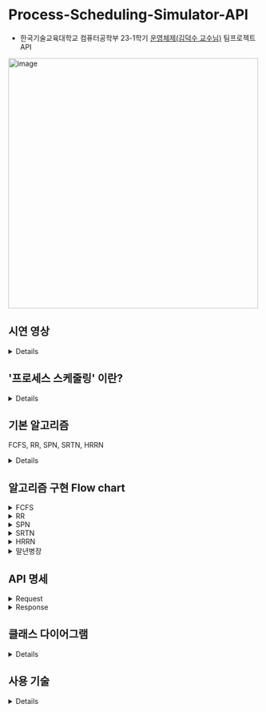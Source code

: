 # Process-Scheduling-Simulator-API
- 한국기술교육대학교 컴퓨터공학부 23-1학기 [운영체제(김덕수 교수님)](https://www.youtube.com/playlist?list=PLBrGAFAIyf5rby7QylRc6JxU5lzQ9c4tN) 팀프로젝트 API 

<img width="500" alt="image" src="https://github.com/Kim-Juwon/Process-Scheduling-Simulator-API/assets/56067949/08adf662-157f-4f11-8302-17e776adf1b7">

## 시연 영상

<details>

### Youtube
- [Process Scheduling Simulator 사용법](https://youtu.be/T0AJoeZl174)

### GIF
![Screen-Recording-2023-05-12-at-11 49 29-PM](https://github.com/Kim-Juwon/Process-Scheduling-Simulator-API/assets/56067949/51e43751-9746-4d50-a40a-c114196d1e05)

</details>
  
## '프로세스 스케줄링' 이란?

<details>

- Process 스케줄링은 multi-tasking system에서 여러 프로세스들에 프로세서 할당(dispatch) 순서를 결정하는 작업입니다.
- 목적은 성능 향상에 있습니다.
- 성능 지표는 굉장히 많은 종류가 있으며, 대표적인 지표는 다음과 같습니다.
    - mean response time (평균 응답 시간)
    - throughput (단위 시간당 처리량)
    - resource utilization (단위 시간당 자원 활용도)

</details>

## 기본 알고리즘
FCFS, RR, SPN, SRTN, HRRN

<details>

### [FCFS (First-Come-First-Service)](https://ko.wikipedia.org/wiki/%EC%84%A0%EC%9E%85_%EC%84%A0%EC%B2%98%EB%A6%AC_%EC%8A%A4%EC%BC%80%EC%A4%84%EB%A7%81)
- 도착한 순서대로 프로세스를 dispatch
- Non-preemptive 알고리즘

<img width="500" alt="image" src="https://github.com/Kim-Juwon/Process-Scheduling-Simulator-API/assets/56067949/fa866ce9-0043-4706-ae74-97a8756f940d">

- Batch system에 적합
  - 빠른 응답시간보다는 작업 처리에 대한 성능이 더 중요하기 때문
- time-sharing(interactive) system에 부적합
- 장점
  - resource utilization이 높음
    - 불필요한 스케줄링(context switching)이 이루어지지 않아 프로세서가 지속적으로 작업을 수행할 수 있기 때문
- 단점
  - convoy effect가 발생
    - burst time이 긴 프로세스에 의해 다른 프로세스들의 대기시간이 길어지는 현상
  - 평균 respone time이 김
    - convoy effect가 원인   

### [RR (Round-Robin)](https://ko.wikipedia.org/wiki/%EB%9D%BC%EC%9A%B4%EB%93%9C_%EB%A1%9C%EB%B9%88_%EC%8A%A4%EC%BC%80%EC%A4%84%EB%A7%81)
- 도착한 순서대로 프로세스를 dispatch 하되, **프로세서 사용 제한 시간(time quantum)** 이 존재
- Preemptive 알고리즘

<img width="500" alt="image" src="https://github.com/Kim-Juwon/Process-Scheduling-Simulator-API/assets/56067949/75b4137b-7bb9-4743-98cc-8400f43a2dce">

- running 상태의 프로세스중 time quantum이 만료된 프로세스가 있고, ready 상태의 프로세스가 있다면 선점
- 장점
  - time-sharing(interavtive) system에 적합
  - 특정 프로세스들의 자원 독점을 방지
- 단점
  - 잦은 context switching으로 인해 overhead가 큼
- time quantum이 시스템 성능을 결정 짓는 핵심 요소
  - very large(infinite) time quantum -> **FCFS**
  - very small time quantum -> processor sharing
    - 사용자는 모든 프로세스가 각각의 프로세서 위에서 실행되는 것처럼 느끼게 됨    
    - (프로세서의 작업 수행 체감 속도) = (프로세서의 실제 작업 속도 * 프로세서의 개수)

### [SPN (Shortest-Process-Next)](https://ko.wikipedia.org/wiki/%EC%B5%9C%EB%8B%A8_%EC%9E%91%EC%97%85_%EC%9A%B0%EC%84%A0_%EC%8A%A4%EC%BC%80%EC%A4%84%EB%A7%81)
- burst time이 가장 작은 프로세스를 dispatch
- Non-preemptive 알고리즘

<img width="500" alt="image" src="https://github.com/Kim-Juwon/Process-Scheduling-Simulator-API/assets/56067949/1516050d-6b0e-4b7b-9055-37698828b8a9">

- 장점
  - 프로세스들의 평균 waiting time과 response time이 짧음
  - 시스템 내 프로세스들의 수를 최소화
    - 스케줄링 overhead가 감소하고, 메모리 절약을 할 수 있어 시스템의 효율을 향상시킴
- 단점
  - burst time이 상대적으로 긴 프로세스는 **starvation** 현상이 발생할 수 있음
  - burst time을 예측하기 어려움
    - 예측하기 위한 기법이 필요 

### [SRTN (Shortest-Remaining-Time-Next)](https://ko.wikipedia.org/wiki/%EC%B5%9C%EC%86%8C_%EC%9E%94%EB%A5%98_%EC%8B%9C%EA%B0%84_%EC%9A%B0%EC%84%A0_%EC%8A%A4%EC%BC%80%EC%A4%84%EB%A7%81)
- SPN을 preemptive 방식으로 변형한 알고리즘
- 잔여 burst time이 running 프로세스보다 더 적은 ready 상태의 프로세스가 있다면 선점

<img width="500" alt="image" src="https://github.com/Kim-Juwon/Process-Scheduling-Simulator-API/assets/56067949/0a9280f3-d9b5-48e3-a6dd-92b63b578ddd">

- 장점
  - SPN의 장점을 극대화
- 단점
  - 잔여 burst time을 계속해서 추적해야 하는 overhead
  - 잦은 context switching으로 인한 overhead
- 위 단점으로 인해 구현 및 사용이 비현실적 

### [HRRN (High-Response-Ratio-Next)](https://ko.wikipedia.org/wiki/HRRN_%EC%8A%A4%EC%BC%80%EC%A4%84%EB%A7%81)
- SPN + **Aging** concept을 적용한 알고리즘
- Non-preemptive 알고리즘
- Aging concept
  - 프로세스의 waiting time을 고려하여 우선순위 설정
  - response ratio가 가장 높은 프로세스가 가장 우선순위가 높음
    - response ratio: `(WT + BT) / BT`

<img width="500" alt="image" src="https://github.com/Kim-Juwon/Process-Scheduling-Simulator-API/assets/56067949/03632d5a-5954-40a4-9f3c-cf3ad34e420c">

- 장점
  - SPN의 장점을 취하면서도 starvation을 방지함
- 단점
  - ready 상태 프로세스들의 우선순위를 지속적으로 업데이트 필요   
  - burst time 예측 기법 필요   

</details>

## 알고리즘 구현 Flow chart

<details>

<summary> FCFS </summary>

### FCFS (First-Come-First-Service)
![image](https://user-images.githubusercontent.com/56067949/234043216-a8b9fe92-1bed-49a7-bea9-2b6eafd22bcd.png)

</details>

<details>

<summary> RR </summary>

### RR (Round-Robin)
![image](https://user-images.githubusercontent.com/56067949/234043442-f0164844-c077-415f-b9bd-7b75989e3e84.png)

</details>

<details>

<summary> SPN </summary>

### SPN (Shortest-Process-Next)
![image](https://user-images.githubusercontent.com/56067949/234043700-b01184c0-97cd-4385-91e5-b644bf54334b.png)

</details>

<details>

<summary> SRTN </summary>

### SRTN (Shortest-Remaining-Time-Next)
![image](https://github.com/Kim-Juwon/Process-Scheduling-Simulator-API/assets/56067949/581564c9-c491-438e-ad91-8334eae56956)


</details>

<details>

<summary> HRRN </summary>

### HRRN (High-Response-Ratio-Next)
![image](https://user-images.githubusercontent.com/56067949/234043953-283287d2-499d-42c0-bc6f-d7140c91e2d2.png)

</details>

<details>

<summary> 말년병장 </summary>

### 말년병장
![image](https://github.com/Kim-Juwon/Process-Scheduling-Simulator-API/assets/56067949/cc3b1672-5b68-4192-920b-e32b86fb1b59)

</details>

## API 명세

<details>

<summary> Request </summary>

## `POST /schedule`
  
### HTTP Body
#### Processes
- `1 <= processes.size() <= 99`
- 프로세스별 property 
  - **name** 
  - **arrivalTime**
  - **workload**
#### Processors
- `1 <= processors.size() <= 15`
- 프로세서별 property 
  - **name**
  - **core**
 
#### Algorithm
- 다음 중 택 1
  - `FCFS`
  - `RR`
  - `SPN`
  - `SRTN`
  - `HRRN`
  - `MN`
 
#### Time quantum
- Round-Robin 알고리즘에서의 프로세스 실행 제한 시간

#### Request JSON Example

```json
{
    "processes": [
        {
            "name": "p1",
            "arrivalTime": 0,
            "workload": 9
        },
        {
            "name": "p2",
            "arrivalTime": 1,
            "workload": 8
        },
        {
            "name": "p3",
            "arrivalTime": 3,
            "workload": 11
        },
        {
            "name": "p4",
            "arrivalTime": 4,
            "workload": 7
        },
        {
            "name": "p5",
            "arrivalTime": 5,
            "workload": 12
        }
    ],
    "processors": [
        {
            "name": "Core1",
            "core": "E"
        }
    ],
    "algorithm": "RR",
    "timeQuantum": 2
}
```

</details>

<details>
<summary> Response </summary>

### HTTP Body
- 시간 구간(n ~ n + 1초)별 상태

#### from
- start time (n)

#### to
- end time (n + 1)

#### Pairs
- [프로세스, 프로세서] pair 리스트
  - 프로세서가 해당 프르세스에 할당되었다는 의미
- pair별 property
  - **processorName**
  - **processName**

#### ProcessorPowerConsumptions
- 프로세서별 누적 전력 소비량
- 프로세서 누적 전력 소비량별 property
  - **processorName**
  - **totalPowerConsumption**

#### TotalPowerConsumption
- 모든 프로세서의 누적 전력 소비량 합

#### Ready queue
- 현재 ready queue 상태 (프로세스 리스트)
- 우선순위순 (앞에서부터)

#### Terminated Processes
- 해당 시간에 종료된 프로세스 리스트
- 프로세스별 property
  - **name**
  - **arrivalTime**
  - **burstTime**
  - **waitingTime**
  - **turnaroundTime**
  - **normalizedTurnaroundTime**

#### Response JSON Example

```json
{
    "statuses": [
        {
            "from": 0,
            "to": 1,
            "pairs": [
                {
                    "processorName": "Core1",
                    "processName": "p1"
                }
            ],
            "processorPowerConsumptions": [
                {
                    "processorName": "Core1",
                    "totalPowerConsumption": 1.1
                }
            ],
            "totalPowerConsumption": 1.1,
            "readyQueue": [],
            "terminatedProcesses": []
        },
        
        ...
        skip
        ...
        
        {
            "from": 6,
            "to": 7,
            "pairs": [
                {
                    "processorName": "Core1",
                    "processName": "p3"
                }
            ],
            "processorPowerConsumptions": [
                {
                    "processorName": "Core1",
                    "totalPowerConsumption": 7.4
                }
            ],
            "totalPowerConsumption": 7.4,
            "readyQueue": [
                "p2",
                "p4",
                "p5"
            ],
            "terminatedProcesses": []
        },
        
        ...
        skip
        ...
        
        {
            "from": 19,
            "to": 20,
            "pairs": [
                {
                    "processorName": "Core1",
                    "processName": "p4"
                }
            ],
            "processorPowerConsumptions": [
                {
                    "processorName": "Core1",
                    "totalPowerConsumption": 21.2
                }
            ],
            "totalPowerConsumption": 21.2
            "readyQueue": [],
            "terminatedProcesses": [
                {
                    "name": "p2",
                    "arrivalTime": 1,
                    "burstTime": 7,
                    "waitingTime": 11,
                    "turnaroundTime": 18,
                    "normalizedTurnaroundTime": 2.57
                }
            ]
        },
        {
            "from": 20,
            "to": 21,
            "pairs": [
                {
                    "processorName": "Core1",
                    "processName": null
                }
            ],
            "processorPowerConsumptions": [
                {
                    "processorName": "Core1",
                    "totalPowerConsumption": 21.2
                }
            ],
            "totalPowerConsumption": 21.2,
            "readyQueue": [],
            "terminatedProcesses": [
                {
                    "name": "p4",
                    "arrivalTime": 5,
                    "burstTime": 5,
                    "waitingTime": 10,
                    "turnaroundTime": 15,
                    "normalizedTurnaroundTime": 3.0
                }
            ]
        }
    ]
}
```

</details>


## 클래스 다이어그램

<details>

![image](https://user-images.githubusercontent.com/56067949/236689528-039a3bf0-3cc1-4b5c-a3da-4695438f5bd6.png)

![domain diagram](https://github.com/Kim-Juwon/Process-Scheduling-Simulator-API/assets/56067949/8fc9aa55-769c-4b63-a1eb-255a16bb8ca9)

</details>

## 사용 기술

<details>

- Language 
  - Java 11
- Framework
  - Spring Boot 2.7.12
- Build tool 
  - Maven
- Infra 
  - AWS EC2
  - Nginx
